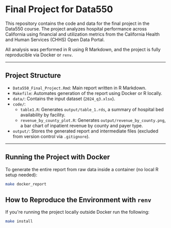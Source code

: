 # Final Project for Data550

This repository contains the code and data for the final project in the Data550 course. The project analyzes hospital performance across California using financial and utilization metrics from the California Health and Human Services (CHHS) Open Data Portal. 

All analysis was performed in R using R Markdown, and the project is fully reproducible via Docker or `renv`.

---

## Project Structure

- `Data550_Final_Project.Rmd`: Main report written in R Markdown.
- `Makefile`: Automates generation of the report using Docker or R locally.
- `data/`: Contains the input dataset (`2024_q3.xlsx`).
- `code/`:
  - `table1.R`: Generates `output/table_1.rds`, a summary of hospital bed availability by facility.
  - `revenue_by_county_plot.R`: Generates `output/revenue_by_county.png`, a bar chart of inpatient revenue by county and payer type.
- `output/`: Stores the generated report and intermediate files (excluded from version control via `.gitignore`).

---

## Running the Project with Docker

To generate the entire report from raw data inside a container (no local R setup needed):

```bash
make docker_report
```

## How to Reproduce the Environment with `renv`

If you're running the project locally outside Docker run the following:

```bash
make install
```